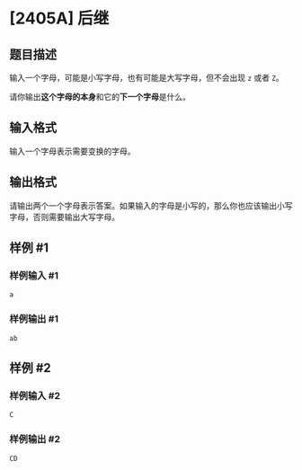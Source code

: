 # [2405A] 后继

## 题目描述

输入一个字母，可能是小写字母，也有可能是大写字母，但不会出现 `z` 或者 `Z`。

请你输出**这个字母的本身**和它的**下一个字母**是什么。

## 输入格式

输入一个字母表示需要变换的字母。

## 输出格式

请输出两个一个字母表示答案。如果输入的字母是小写的，那么你也应该输出小写字母，否则需要输出大写字母。

## 样例 #1

### 样例输入 #1

```
a
```

### 样例输出 #1

```
ab
```

## 样例 #2

### 样例输入 #2

```
C
```

### 样例输出 #2

```
CD
```